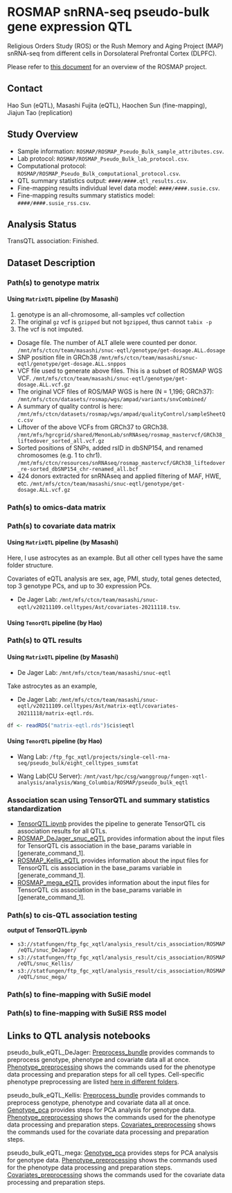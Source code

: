# ROSMAP snRNA-seq pseudo-bulk gene expression QTL

Religious Orders Study (ROS) or the Rush Memory and Aging Project (MAP) snRNA-seq from different cells in Dorsolateral Prefrontal Cortex (DLPFC). 

Please refer to [this document](../study_info/ROSMAP.md) for an overview of the ROSMAP project.

## Contact

Hao Sun (eQTL), Masashi Fujita (eQTL), Haochen Sun (fine-mapping), Jiajun Tao (replication)

## Study Overview

- Sample information: `ROSMAP/ROSMAP_Pseudo_Bulk_sample_attributes.csv`.
- Lab protocol: `ROSMAP/ROSMAP_Pseudo_Bulk_lab_protocol.csv`.
- Computational protocol: `ROSMAP/ROSMAP_Pseudo_Bulk_computational_protocol.csv`.
- QTL summary statistics output: `####/####.qtl_results.csv`.
- Fine-mapping results individual level data model: `####/####.susie.csv`.
- Fine-mapping results summary statistics model: `####/####.susie_rss.csv`.

## Analysis Status

TransQTL association: Finished.

## Dataset Description

### Path(s) to genotype matrix

#### Using `MatrixQTL` pipeline (by Masashi)

1. genotype is an all-chromosome, all-samples vcf collection
2. The original `gz` vcf is `gzipped` but not `bgzipped`, thus cannot `tabix -p`
3. The vcf is not imputed.
- Dosage file. The number of ALT allele were counted per donor.
`/mnt/mfs/ctcn/team/masashi/snuc-eqtl/genotype/get-dosage.ALL.dosage`
- SNP position file in GRCh38
`/mnt/mfs/ctcn/team/masashi/snuc-eqtl/genotype/get-dosage.ALL.snppos`
- VCF file used to generate above files. This is a subset of ROSMAP WGS VCF.
`/mnt/mfs/ctcn/team/masashi/snuc-eqtl/genotype/get-dosage.ALL.vcf.gz`
- The original VCF files of ROS/MAP WGS is here (N = 1,196; GRCh37):
`/mnt/mfs/ctcn/datasets/rosmap/wgs/ampad/variants/snvCombined/`
- A summary of quality control is here:
`/mnt/mfs/ctcn/datasets/rosmap/wgs/ampad/qualityControl/sampleSheetQc.csv`
- Liftover of the above VCFs from GRCh37 to GRCh38.
`/mnt/mfs/hgrcgrid/shared/MenonLab/snRNAseq/rosmap_mastervcf/GRCh38_liftedover_sorted_all.vcf.gz`
- Sorted positions of SNPs, added rsID in dbSNP154, and renamed chromosomes (e.g. 1 to chr1).
`/mnt/mfs/ctcn/resources/snRNAseq/rosmap_mastervcf/GRCh38_liftedover_re-sorted_dbSNP154_chr-renamed_all.bcf`
- 424 donors extracted for snRNAseq and applied filtering of MAF, HWE, etc.
`/mnt/mfs/ctcn/team/masashi/snuc-eqtl/genotype/get-dosage.ALL.vcf.gz`

### Path(s) to omics-data matrix

### Path(s) to covariate data matrix

#### Using `MatrixQTL` pipeline (by Masashi)

Here, I use astrocytes as an example. But all other cell types have the same folder structure.

Covariates of eQTL analysis are sex, age, PMI, study, total genes detected, top 3 genotype PCs, and up to 30 expression PCs. 

- De Jager Lab: `/mnt/mfs/ctcn/team/masashi/snuc-eqtl/v20211109.celltypes/Ast/covariates-20211118.tsv`.

#### Using `TenorQTL` pipeline (by Hao)

### Path(s) to QTL results

#### Using `MatrixQTL` pipeline (by Masashi)

- De Jager Lab: `/mnt/mfs/ctcn/team/masashi/snuc-eqtl`

Take astrocytes as an example,

- De Jager Lab: `/mnt/mfs/ctcn/team/masashi/snuc-eqtl/v20211109.celltypes/Ast/matrix-eqtl/covariates-20211118/matrix-eqtl.rds`. 

```r
df <- readRDS("matrix-eqtl.rds")$cis$eqtl
``` 

#### Using `TenorQTL` pipeline (by Hao)

- Wang Lab: `/ftp_fgc_xqtl/projects/single-cell-rna-seq/pseudo_bulk/eight_celltypes_sumstat`

- Wang Lab(CU Server):  `/mnt/vast/hpc/csg/wanggroup/fungen-xqtl-analysis/analysis/Wang_Columbia/ROSMAP/pseudo_bulk_eqtl`


### Association scan using TensorQTL and summary statistics standardization

- [TensorQTL.ipynb](https://github.com/cumc/xqtl-protocol/blob/main/code/association_scan/TensorQTL/TensorQTL.ipynb) provides the pipeline to generate TensorQTL cis association results for all QTLs. 
- [ROSMAP_DeJager_snuc_eQTL](https://github.com/cumc/xqtl-analysis/blob/main/analysis/Wang_Columbia/cis_association/ROSMAP_DeJager_snuc_eQTL/command_generator.ipynb) provides information about the input files for TensorQTL cis association in the base_params variable in [generate_command_1].
- [ROSMAP_Kellis_eQTL](https://github.com/cumc/xqtl-analysis/blob/main/analysis/Wang_Columbia/cis_association/ROSMAP_Kellis_eQTL/command_generator.ipynb) provides information about the input files for TensorQTL cis association in the base_params variable in [generate_command_1].
- [ROSMAP_mega_eQTL](https://github.com/cumc/xqtl-analysis/blob/main/analysis/Wang_Columbia/cis_association/ROSMAP_mega_eQTL/command_generator.ipynb) provides information about the input files for TensorQTL cis association in the base_params variable in [generate_command_1].


### Path(s) to cis-QTL association testing

**output of TensorQTL.ipynb**

- `s3://statfungen/ftp_fgc_xqtl/analysis_result/cis_association/ROSMAP/eQTL/snuc_DeJager/`
- `s3://statfungen/ftp_fgc_xqtl/analysis_result/cis_association/ROSMAP/eQTL/snuc_Kellis/`
- `s3://statfungen/ftp_fgc_xqtl/analysis_result/cis_association/ROSMAP/eQTL/snuc_mega/`
  
### Path(s) to fine-mapping with SuSiE model

### Path(s) to fine-mapping with SuSiE RSS model

## Links to QTL analysis notebooks 
pseudo_bulk_eQTL_DeJager:
[Preprocess_bundle](https://github.com/cumc/xqtl-analysis/blob/main/analysis/Wang_Columbia/ROSMAP/pseudo_bulk_eQTL_DeJager/Preprocess_bundle.ipynb) provides commands to preprocess genotype, phenotype and covariate data all at once.
[Phenotype_preprocessing](https://github.com/cumc/xqtl-analysis/blob/main/analysis/Wang_Columbia/ROSMAP/pseudo_bulk_eQTL_DeJager/ALL/phenotype_preprocessing.ipynb) shows the commands used for the phenotype data processing and preparation steps for all cell types. Cell-specific phenotype preprocessing are listed [here in different folders](https://github.com/cumc/xqtl-analysis/tree/main/analysis/Wang_Columbia/ROSMAP/pseudo_bulk_eQTL_DeJager).


pseudo_bulk_eQTL_Kellis:
[Preprocess_bundle](https://github.com/cumc/xqtl-analysis/blob/main/analysis/Wang_Columbia/ROSMAP/pseudo_bulk_eQTL_Kellis/Preprocess_bundle.ipynb) provides commands to preprocess genotype, phenotype and covariate data all at once.
[Genotype_pca](https://github.com/cumc/xqtl-analysis/blob/main/analysis/Wang_Columbia/ROSMAP/pseudo_bulk_eQTL_Kellis/genotype_pca.ipynb) provides steps for PCA analysis for genotype data.
[Phenotype_preprocessing](https://github.com/cumc/xqtl-analysis/blob/main/analysis/Wang_Columbia/ROSMAP/pseudo_bulk_eQTL_Kellis/phenotype_preprocessing.ipynb) shows the commands used for the phenotype data processing and preparation steps.
[Covariates_preprocessing](https://github.com/cumc/xqtl-analysis/blob/main/analysis/Wang_Columbia/ROSMAP/pseudo_bulk_eQTL_Kellis/covariates_preprocessing.ipynb) shows the commands used for the covariate data processing and preparation steps.


pseudo_bulk_eQTL_mega:
[Genotype_pca](https://github.com/rl3328/xqtl-analysis/blob/main/analysis/Wang_Columbia/ROSMAP/pseudo_bulk_eQTL_mega/genotype_pca.ipynb) provides steps for PCA analysis for genotype data.
[Phenotype_preprocessing](https://github.com/rl3328/xqtl-analysis/blob/main/analysis/Wang_Columbia/ROSMAP/pseudo_bulk_eQTL_mega/phenotype_preprocessing.ipynb) shows the commands used for the phenotype data processing and preparation steps.
[Covariates_preprocessing](https://github.com/rl3328/xqtl-analysis/blob/main/analysis/Wang_Columbia/ROSMAP/pseudo_bulk_eQTL_mega/covariates_preprocessing.ipynb) shows the commands used for the covariate data processing and preparation steps.
